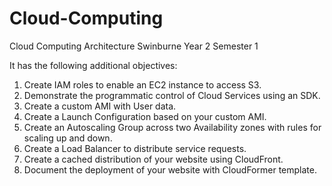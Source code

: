 # Cloud-Computing
Cloud Computing Architecture Swinburne Year 2 Semester 1


It has the following additional objectives:
1. Create IAM roles to enable an EC2 instance to access S3.
2. Demonstrate the programmatic control of Cloud Services using an SDK.
3. Create a custom AMI with User data.
4. Create a Launch Configuration based on your custom AMI.
5. Create an Autoscaling Group across two Availability zones with rules for scaling up and down.
6. Create a Load Balancer to distribute service requests.
7. Create a cached distribution of your website using CloudFront.
8. Document the deployment of your website with CloudFormer template.


